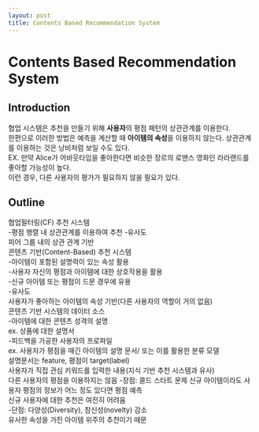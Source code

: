 ```yaml
---
layout: post
title: Contents Based Recommendation System
---
```


# Contents Based Recommendation System <br/>
## Introduction <br/>
협업 시스템은 추천을 만들기 위해 **사용자**의 평점 패턴의 상관관계를 이용한다. <br/>
한편으로 이러한 방법은 예측을 계산할 때 **아이템의 속성**을 이용하지 않는다. 상관관계를 이용하는 것은 낭비처럼 보일 수도 있다.<br/> 
EX. 만약 Alice가 어바웃타임을 좋아한다면 비슷한 장르의 로맨스 영화인 라라랜드를 좋아할 가능성이 높다. <br/>
이런 경우, 다른 사용자의 평가가 필요하지 않을 필요가 있다. <br/>

## Outline <br/>
협업필터링(CF) 추천 시스템 <br/>
 -평점 행렬 내 상관관계를 이용하여 추천
-유사도<br/>
  피어 그룹 내의 상관 관계 기반<br/>
콘텐츠 기반(Content-Based) 추천 시스템 <br/>
-아이템이 포함된 설명력이 있는 속성 활용 <br/>
-사용자 자신의 평점과 아이템에 대한 상호작용을 활용 <br/>
-신규 아이템 또는 평점이 드문 경우에 유용<br/>
-유사도<br/>
  사용자가 좋아하는 아이템의 속성 기반(다른 사용자의 역할이 거의 없음)<br/>
콘텐츠 기반 시스템의 데이터 소스 <br/>
-아이템에 대한 콘텐츠 성격의 설명<br/>
ex. 상품에 대한 설명서<br/>
-피드백을 가공한 사용자의 프로파일<br/>
ex. 사용자가 평점을 매긴 아이템의 설명 문서/ 또는 이를 활용한 분류 모델<br/>
설명문서는 feature, 평점이 target(label)<br/>
사용자가 직접 관심 키워드를 입력한 내용(지식 기반 추천 시스템과 유사)<br/>
다른 사용자의 평점을 이용하지는 않음
-장점: 콜드 스타트 문제
  신규 아이템이라도 사용자 평점의 정보가 어느 정도 있다면 평점 예측<br/>
  신규 사용자에 대한 추천은 여전히 어려움<br/>
-단점: 다양성(Diversity), 참신성(novelty) 감소 <br/>
  유사한 속성을 가진 아이템 위주의 추천이기 때문
